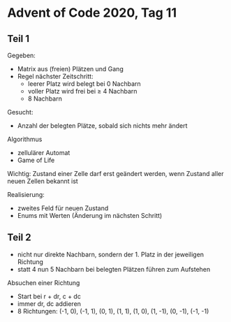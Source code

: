 # Advent of Code 2020, Tag 11

## Teil 1

Gegeben:
- Matrix aus (freien) Plätzen und Gang
- Regel nächster Zeitschritt:
  - leerer Platz wird belegt bei 0 Nachbarn
  - voller Platz wird frei bei ≥ 4 Nachbarn
  - 8 Nachbarn

Gesucht:
- Anzahl der belegten Plätze, sobald sich nichts mehr ändert

Algorithmus

- zellulärer Automat
- Game of Life

Wichtig: Zustand einer Zelle darf erst geändert werden, wenn Zustand aller
neuen Zellen bekannt ist

Realisierung:
- zweites Feld für neuen Zustand
- Enums mit Werten (Änderung im nächsten Schritt)

## Teil 2

- nicht nur direkte Nachbarn, sondern der 1. Platz in der jeweiligen Richtung
- statt 4 nun 5 Nachbarn bei belegten Plätzen führen zum Aufstehen

Absuchen einer Richtung
- Start bei r + dr, c + dc
- immer dr, dc addieren
- 8 Richtungen:
    (-1, 0), (-1, 1), (0, 1), (1, 1), (1, 0), (1, -1), (0, -1), (-1, -1)